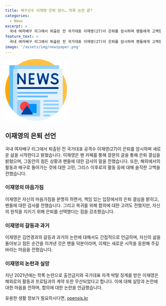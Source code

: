 ```yaml
---
title: 배구선수 이재영 은퇴 암시… 학폭 논란 끝?
categories:
  - News
excerpt: >
  국내 여자배구 리그에서 퇴출된 전 국가대표 이재영(27)이 은퇴를 암시하며 팬들에게 고백했다. 학폭 논란과 해외 활동의 부재 등으로 인한 어려움과 갈등을 털어놓았다. 이재영은 힘들고 예상치 못한 상황에 대한 어려움, 갈등과 성찰을 통해 은퇴를 결정하였으며, 피해자와의 합의에 대한 논란 역시 솔직히 밝혔다. 끊임없는 팬들의 지지에 감사하며 제2의 인생을 기대하고 응원을 부탁하는 메시지를 전했다.
feature_text: >
  국내 여자배구 리그에서 퇴출된 전 국가대표 이재영(27)이 은퇴를 암시하며 팬들에게 고백했다. 학폭 논란과 해외 활동의 부재 등으로 인한 어려움과 갈등을 털어놓았다. 이재영은 힘들고 예상치 못한 상황에 대한 어려움, 갈등과 성찰을 통해 은퇴를 결정하였으며, 피해자와의 합의에 대한 논란 역시 솔직히 밝혔다. 끊임없는 팬들의 지지에 감사하며 제2의 인생을 기대하고 응원을 부탁하는 메시지를 전했다.
image: '/assets/img/newspaper.png'
---
```


<p><img src="/assets/img/newspaper.png" alt="kimp 속보" /></p>

<h2 data-ke-size="size26">이재영의 은퇴 선언</h2>

<p data-ke-size="size16">국내 여자배구 리그에서 퇴출된 전 국가대표 공격수 이재영(27)이 은퇴를 암시하며 새로운 삶을 시작한다고 밝혔습니다. 이재영은 팬 카페를 통해 장문의 글을 통해 은퇴 결심을 밝혔으며, 그동안의 힘든 상황과 팬들에 대한 감사의 말을 전했습니다. 또한, 해외에서의 활동과 배구로 돌아가는 것에 대한 고민, 그리스 이후로의 활동 등에 대해 솔직한 고백을 전했습니다.</p>

<h3>이재영의 마음가짐</h3>

<p data-ke-size="size16">이재영은 자신의 마음가짐을 분명히 하면서, 책임 있는 입장에서의 은퇴 결심을 밝히고, 팬들에 대한 감사를 전했습니다. 그리고 복귀를 위해 합의에 대한 고려도 전했지만, 자신의 원칙을 지키기 위해 은퇴를 선택했다는 점을 강조했습니다.</p>

<h3>이재영의 갈등과 과거</h3>

<p data-ke-size="size16">이재영은 김연경과의 갈등과 과거의 논란에 대해서도 간접적으로 언급하며, 자신의 삶을 돌아보고 힘든 순간을 이겨낸 것은 팬들 덕분이라며, 이제는 새로운 시작을 응원해 주길 바라는 마음을 전했습니다.</p>

<h3>이재영의 논란과 실망</h3>

<p data-ke-size="size16">지난 2021년에는 학폭 논란으로 출전금지와 국가대표 자격 박탈 징계를 받은 이재영은 해외로의 활동과 프로팀과의 계약 또한 무산되었다고 합니다. 이에 대해 실망과 논란에 대한 마음을 전하며, 합의에 대한 논란을 언급했습니다.</p>
유용한 생활 정보가 필요하시다면, <a href="https://opensis.kr" rel="dofollow">opensis.kr</a>


